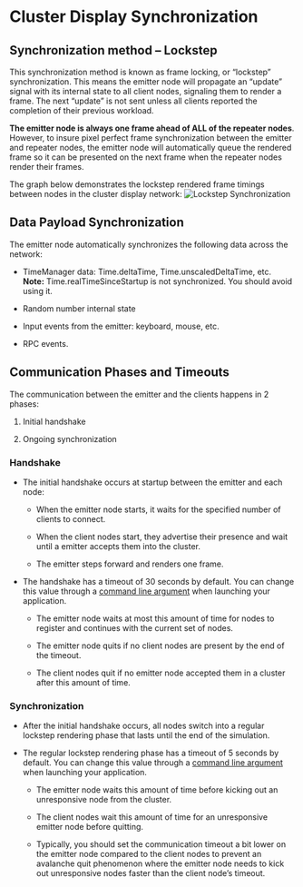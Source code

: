 # Cluster Display Synchronization

## Synchronization method – Lockstep
This synchronization method is known as frame locking, or “lockstep” synchronization. This means the emitter node will propagate an “update” signal with its internal state to all client nodes, signaling them to render a frame. The next “update” is not sent unless all clients reported the completion of their previous workload.

**The emitter node is always one frame ahead of ALL of the repeater nodes**. However, to insure pixel perfect frame synchronization between the emitter and repeater nodes, the emitter node will automatically queue the rendered frame so it can be presented on the next frame when the repeater nodes render their frames.

The graph below demonstrates the lockstep rendered frame timings between nodes in the cluster display network:
![Lockstep Synchronization](images/cluster-display-synchronization-lockstep.png)

## Data Payload Synchronization
The emitter node automatically synchronizes the following data across the network:

-   TimeManager data: Time.deltaTime, Time.unscaledDeltaTime, etc.
    <br />**Note:** Time.realTimeSinceStartup is not synchronized. You should avoid using it.

-   Random number internal state

-   Input events from the emitter: keyboard, mouse, etc.

-   RPC events.

## Communication Phases and Timeouts
The communication between the emitter and the clients happens in 2 phases:

1.  Initial handshake

2.  Ongoing synchronization

### Handshake
-   The initial handshake occurs at startup between the emitter and each node:

    -   When the emitter node starts, it waits for the specified number of clients to connect.

    -   When the client nodes start, they advertise their presence and wait until a emitter accepts them into the cluster.

    -   The emitter steps forward and renders one frame.

-   The handshake has a timeout of 30 seconds by default. You can change this value through a [command line argument](cluster-operation.md#timeout-arguments) when launching your application.

    -   The emitter node waits at most this amount of time for nodes to register and continues with the current set of nodes.

    -   The emitter node quits if no client nodes are present by the end of the timeout.

    -   The client nodes quit if no emitter node accepted them in a cluster after this amount of time.

### Synchronization
-   After the initial handshake occurs, all nodes switch into a regular lockstep rendering phase that lasts until the end of the simulation.

-   The regular lockstep rendering phase has a timeout of 5 seconds by default. You can change this value through a [command line argument](cluster-operation.md#timeout-arguments) when launching your application.

    -   The emitter node waits this amount of time before kicking out an unresponsive node from the cluster.

    -   The client nodes wait this amount of time for an unresponsive emitter node before quitting.

    -   Typically, you should set the communication timeout a bit lower on the emitter node compared to the client nodes to prevent an avalanche quit phenomenon where the emitter node needs to kick out unresponsive nodes faster than the client node’s timeout.
